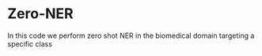# Zero-NER

In this code we perform zero shot NER in the biomedical domain targeting a specific class 
